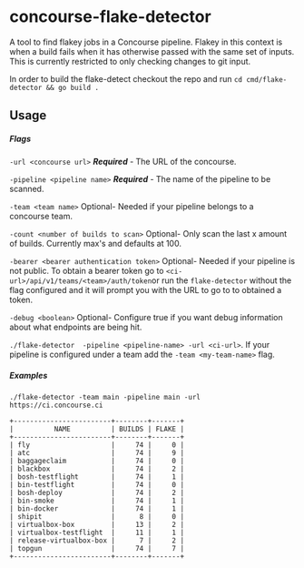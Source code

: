 # concourse-flake-detector

A tool to find flakey jobs in a Concourse pipeline. Flakey in this context is when a build fails when it has otherwise passed with the same set of inputs. This is currently restricted to only checking changes to git input.

In order to build the flake-detect checkout the repo and run `cd cmd/flake-detector && go build .`
## Usage
##### Flags
`-url <concourse url>` **_Required_** - The URL of the concourse.

`-pipeline <pipeline name>`  **_Required_** - The name of the pipeline to be scanned.

`-team <team name>` Optional- Needed if your pipeline belongs to a concourse team.

`-count <number of builds to scan>` Optional- Only scan the last x amount of builds. Currently max's and defaults at 100.

`-bearer <bearer authentication token>` Optional- Needed if your pipeline is not public. To obtain a bearer token go to `<ci-url>/api/v1/teams/<team>/auth/token`or run the `flake-detector` without the flag configured and it will prompt you with the URL to go to to obtained a token.

`-debug <boolean>` Optional- Configure true if you want debug information about what endpoints are being hit.



 `./flake-detector  -pipeline <pipeline-name> -url <ci-url>`. If your pipeline is configured under a team add the `-team <my-team-name>` flag.


 ##### Examples

`./flake-detector -team main -pipeline main -url https://ci.concourse.ci`

```
+------------------------+--------+-------+
|          NAME          | BUILDS | FLAKE |
+------------------------+--------+-------+
| fly                    |     74 |     0 |
| atc                    |     74 |     9 |
| baggageclaim           |     74 |     0 |
| blackbox               |     74 |     2 |
| bosh-testflight        |     74 |     1 |
| bin-testflight         |     74 |     0 |
| bosh-deploy            |     74 |     2 |
| bin-smoke              |     74 |     1 |
| bin-docker             |     74 |     1 |
| shipit                 |      8 |     0 |
| virtualbox-box         |     13 |     2 |
| virtualbox-testflight  |     11 |     1 |
| release-virtualbox-box |      7 |     2 |
| topgun                 |     74 |     7 |
+------------------------+--------+-------+
```
